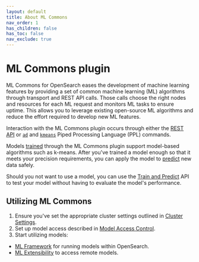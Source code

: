 ```yaml
---
layout: default
title: About ML Commons
nav_order: 1
has_children: false
has_toc: false
nav_exclude: true
---
```


# ML Commons plugin

ML Commons for OpenSearch eases the development of machine learning features by providing a set of common machine learning (ML) algorithms through transport and REST API calls. Those calls choose the right nodes and resources for each ML request and monitors ML tasks to ensure uptime. This allows you to leverage existing open-source ML algorithms and reduce the effort required to develop new ML features.

Interaction with the ML Commons plugin occurs through either the [REST API]({{site.url}}{{site.baseurl}}/ml-commons-plugin/api) or [`ad`]({{site.url}}{{site.baseurl}}/search-plugins/sql/ppl/functions#ad) and [`kmeans`]({{site.url}}{{site.baseurl}}/search-plugins/sql/ppl/functions#kmeans) Piped Processing Language (PPL) commands.

Models [trained]({{site.url}}{{site.baseurl}}/ml-commons-plugin/api#training-the-model) through the ML Commons plugin support model-based algorithms such as k-means. After you've trained a model enough so that it meets your precision requirements, you can apply the model to [predict]({{site.url}}{{site.baseurl}}/ml-commons-plugin/api#predict) new data safely. 

Should you not want to use a model, you can use the [Train and Predict]({{site.url}}{{site.baseurl}}/ml-commons-plugin/api#train-and-predict) API to test your model without having to evaluate the model's performance.

## Utilizing ML Commons

1. Ensure you've set the appropriate cluster settings outlined in [Cluster Settings]({{site.url}}{{site.baseurl}}/ml-commons-plugin/cluster-settings). 
2. Set up model access described in [Model Access Control]({{site.url}}{{site.baseurl}}/ml-commons-plugin/model-access-control). 
3. Start utilizing models: 
  - [ML Framework]({{site.url}}{{site.baseurl}}/ml-commons-plugin/ml-framework/) for running models within OpenSearch. 
  - [ML Extensibility]({{site.url}}{{site.baseurl}}/ml-commons-plugin/extensibility/index/) to access remote models. 